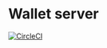 # Wallet server

[![CircleCI](https://circleci.com/gh/imega-billing/wallet-server.svg?style=svg)](https://circleci.com/gh/imega-billing/wallet-server)
